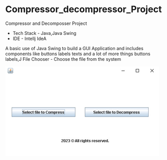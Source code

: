 # Compressor_decompressor_Project

Compressor and Decomposser  Project
- Tech Stack - Java,Java Swing
- IDE - Intellj IdeA

A basic use of Java Swing to build a GUI Application and includes components like buttons labels texts and a lot of more things buttons labels,J File Chooser -  Choose the file from the system



![alt text](https://github.com/Nareshk170999/Compressor_decompressor_Project/blob/master/Compressor%20%26%20Decompressor.jpg)



